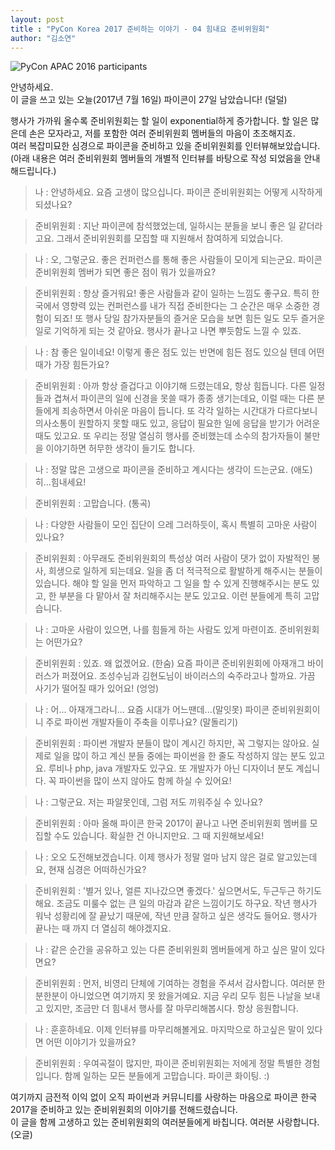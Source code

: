 ```yaml
---
layout: post
title : "PyCon Korea 2017 준비하는 이야기 - 04 힘내요 준비위원회"
author: "김소연"
---
```



![PyCon APAC 2016 participants](/assets/2017/pyconapac2016participants.jpg)


안녕하세요.  
이 글을 쓰고 있는 오늘(2017년 7월 16일) 파이콘이 27일 남았습니다! (덜덜)  


행사가 가까워 올수록 준비위원회는 할 일이 exponential하게 증가합니다. 할 일은 많은데 손은 모자라고, 저를 포함한 여러 준비위원회 멤버들의 마음이 초조해지죠.  
여러 복잡미묘한 심경으로 파이콘을 준비하고 있을 준비위원회를 인터뷰해보았습니다.  
(아래 내용은 여러 준비위원회 멤버들의 개별적 인터뷰를 바탕으로 작성 되었음을 안내해드립니다.)  


> 나 : 안녕하세요. 요즘 고생이 많으십니다. 파이콘 준비위원회는 어떻게 시작하게 되셨나요?  

> 준비위원회 : 지난 파이콘에 참석했었는데, 일하시는 분들을 보니 좋은 일 같더라고요. 그래서 준비위원회를 모집할 때 지원해서 참여하게 되었습니다.  

> 나 : 오, 그렇군요. 좋은 컨퍼런스를 통해 좋은 사람들이 모이게 되는군요. 파이콘 준비위원회 멤버가 되면 좋은 점이 뭐가 있을까요?  

> 준비위원회 : 항상 즐거워요! 좋은 사람들과 같이 일하는 느낌도 좋구요. 특히 한국에서 영향력 있는 컨퍼런스를 내가 직접 준비한다는 그 순간은 매우 소중한 경험이 되죠! 또 행사 당일 참가자분들의 즐거운 모습을 보면 힘든 일도 모두 즐거운 일로 기억하게 되는 것 같아요. 행사가 끝나고 나면 뿌듯함도 느낄 수 있죠.  

> 나 : 참 좋은 일이네요! 이렇게 좋은 점도 있는 반면에 힘든 점도 있으실 텐데 어떤 때가 가장 힘든가요?  

> 준비위원회 : 아까 항상 즐겁다고 이야기해 드렸는데요, 항상 힘듭니다. 다른 일정들과 겹쳐서 파이콘의 일에 신경을 못쓸 때가 종종 생기는데요, 이럴 때는 다른 분들에게 죄송하면서 아쉬운 마음이 듭니다. 또 각각 일하는 시간대가 다르다보니 의사소통이 원할하지 못할 때도 있고, 응답이 필요한 일에 응답을 받기가 어려운 때도 있고요. 또 우리는 정말 열심히 행사를 준비했는데 소수의 참가자들이 불만을 이야기하면 허무한 생각이 들기도 합니다.  

> 나 : 정말 많은 고생으로 파이콘을 준비하고 계시다는 생각이 드는군요. (애도) 히...힘내세요!  

> 준비위원회 : 고맙습니다. (통곡)  

> 나 : 다양한 사람들이 모인 집단이 으레 그러하듯이, 혹시 특별히 고마운 사람이 있나요?  

> 준비위원회 : 아무래도 준비위원회의 특성상 여러 사람이 댓가 없이 자발적인 봉사, 희생으로 일하게 되는데요. 일을 좀 더 적극적으로 활발하게 해주시는 분들이 있습니다. 해야 할 일을 먼저 파악하고 그 일을 할 수 있게 진행해주시는 분도 있고, 한 부분을 다 맡아서 잘 처리해주시는 분도 있고요. 이런 분들에게 특히 고맙습니다.  

> 나 : 고마운 사람이 있으면, 나를 힘들게 하는 사람도 있게 마련이죠. 준비위원회는 어떤가요?  

> 준비위원회 : 있죠. 왜 없겠어요. (한숨) 요즘 파이콘 준비위원회에 아재개그 바이러스가 퍼졌어요. 조성수님과 김현도님이 바이러스의 숙주라고나 할까요. 가끔 사기가 떨어질 때가 있어요! (엉엉)  

> 나 : 어... 아재개그라니... 요즘 시대가 어느땐데...(말잇못) 파이콘 준비위원회이니 주로 파이썬 개발자들이 주축을 이루나요? (말돌리기)  

> 준비위원회 : 파이썬 개발자 분들이 많이 계시긴 하지만, 꼭 그렇지는 않아요. 실제로 일을 많이 하고 계신 분들 중에는 파이썬을 한 줄도 작성하지 않는 분도 있고요. 루비나 php, java 개발자도 있구요. 또 개발자가 아닌 디자이너 분도 계십니다. 꼭 파이썬을 많이 쓰지 않아도 함께 하실 수 있어요!  

> 나 : 그렇군요. 저는 파알못인데, 그럼 저도 끼워주실 수 있나요?  

> 준비위원회 : 아마 올해 파이콘 한국 2017이 끝나고 나면 준비위원회 멤버를 모집할 수도 있습니다. 확실한 건 아니지만요. 그 때 지원해보세요!  

> 나 : 오오 도전해보겠습니다. 이제 행사가 정말 얼마 남지 않은 걸로 알고있는데요, 현재 심경은 어떠하신가요?  

> 준비위원회 : '별거 있나, 얼른 지나갔으면 좋겠다.' 싶으면서도, 두근두근 하기도 해요. 조금도 미룰수 없는 큰 일의 마감과 같은 느낌이기도 하구요. 작년 행사가 워낙 성황리에 잘 끝났기 때문에, 작년 만큼 잘하고 싶은 생각도 들어요. 행사가 끝나는 때 까지 더 열심히 해야겠지요.  

> 나 : 같은 순간을 공유하고 있는 다른 준비위원회 멤버들에게 하고 싶은 말이 있다면요?  

> 준비위원회 : 먼저, 비영리 단체에 기여하는 경험을 주셔서 감사합니다. 여러분 한분한분이 아니었으면 여기까지 못 왔을거예요. 지금 우리 모두 힘든 나날을 보내고 있지만, 조금만 더 힘내서 행사를 잘 마무리해봅시다. 항상 응원합니다.  

> 나 : 훈훈하네요. 이제 인터뷰를 마무리해볼게요. 마지막으로 하고싶은 말이 있다면 어떤 이야기가 있을까요?  

> 준비위원회 : 우여곡절이 많지만, 파이콘 준비위원회는 저에게 정말 특별한 경험입니다. 함께 일하는 모든 분들에게 고맙습니다. 파이콘 화이팅. :)  



여기까지 금전적 이익 없이 오직 파이썬과 커뮤니티를 사랑하는 마음으로 파이콘 한국 2017을 준비하고 있는 준비위원회의 이야기를 전해드렸습니다.  
이 글을 함께 고생하고 있는 준비위원회의 여러분들에게 바칩니다. 여러분 사랑합니다.(오글)  

